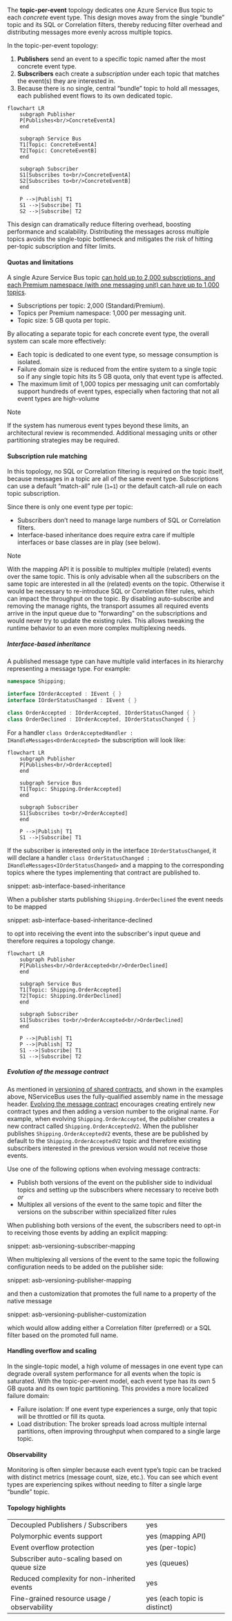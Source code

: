 The **topic-per-event** topology dedicates one Azure Service Bus topic to each *concrete* event type. This design moves away from the single “bundle” topic and its SQL or Correlation filters, thereby reducing filter overhead and distributing messages more evenly across multiple topics.

In the topic-per-event topology:

1. **Publishers** send an event to a specific topic named after the most concrete event type.
2. **Subscribers** each create a *subscription* under each topic that matches the event(s) they are interested in.
3. Because there is no single, central “bundle” topic to hold all messages, each published event flows to its own dedicated topic.

```mermaid
flowchart LR
    subgraph Publisher
    P[Publishes<br/>ConcreteEventA]
    end

    subgraph Service Bus
    T1[Topic: ConcreteEventA]
    T2[Topic: ConcreteEventB]
    end

    subgraph Subscriber
    S1[Subscribes to<br/>ConcreteEventA]
    S2[Subscribes to<br/>ConcreteEventB]
    end

    P -->|Publish| T1
    S1 -->|Subscribe| T1
    S2 -->|Subscribe| T2
```

This design can dramatically reduce filtering overhead, boosting performance and scalability. Distributing the messages across multiple topics avoids the single-topic bottleneck and mitigates the risk of hitting per-topic subscription and filter limits.

#### Quotas and limitations

A single Azure Service Bus topic [can hold up to 2,000 subscriptions, and each Premium namespace (with one messaging unit) can have up to 1,000 topics](https://learn.microsoft.com/en-us/azure/service-bus-messaging/service-bus-quotas).

- Subscriptions per topic: 2,000 (Standard/Premium).
- Topics per Premium namespace: 1,000 per messaging unit.
- Topic size: 5 GB quota per topic.

By allocating a separate topic for each concrete event type, the overall system can scale more effectively:

- Each topic is dedicated to one event type, so message consumption is isolated.
- Failure domain size is reduced from the entire system to a single topic so if any single topic hits its 5 GB quota, only that event type is affected.
- The maximum limit of 1,000 topics per messaging unit can comfortably support hundreds of event types, especially when factoring that not all event types are high-volume

> [!NOTE]
> If the system has numerous event types beyond these limits, an architectural review is recommended. Additional messaging units or other partitioning strategies may be required.

#### Subscription rule matching

In this topology, no SQL or Correlation filtering is required on the topic itself, because messages in a topic are all of the same event type. Subscriptions can use a default “match-all” rule (`1=1`) or the default catch-all rule on each topic subscription.

Since there is only one event type per topic:

- Subscribers don’t need to manage large numbers of SQL or Correlation filters.
- Interface-based inheritance does require extra care if multiple interfaces or base classes are in play (see below).

> [!NOTE]
> With the mapping API it is possible to multiplex multiple (related) events over the same topic. This is only advisable when all the subscribers on the same topic are interested in all the (related) events on the topic. Otherwise it would be necessary to re-introduce SQL or Correlation filter rules, which can impact the throughput on the topic. By disabling auto-subscribe and removing the manage rights, the transport assumes all required events arrive in the input queue due to "forwarding" on the subscriptions and would never try to update the existing rules. This allows tweaking the runtime behavior to an even more complex multiplexing needs.

##### Interface-based inheritance

A published message type can have multiple valid interfaces in its hierarchy representing a message type. For example:

```csharp
namespace Shipping;

interface IOrderAccepted : IEvent { }
interface IOrderStatusChanged : IEvent { }

class OrderAccepted : IOrderAccepted, IOrderStatusChanged { }
class OrderDeclined : IOrderAccepted, IOrderStatusChanged { }
```

For a handler `class OrderAcceptedHandler : IHandleMessages<OrderAccepted>` the subscription will look like:

```mermaid
flowchart LR
    subgraph Publisher
    P[Publishes<br/>OrderAccepted]
    end

    subgraph Service Bus
    T1[Topic: Shipping.OrderAccepted]
    end

    subgraph Subscriber
    S1[Subscribes to<br/>OrderAccepted]
    end

    P -->|Publish| T1
    S1 -->|Subscribe| T1
```

If the subscriber is interested only in the interface `IOrderStatusChanged`, it will declare a handler `class OrderStatusChanged : IHandleMessages<IOrderStatusChanged>` and a mapping to the corresponding topics where the types implementing that contract are published to.

snippet: asb-interface-based-inheritance

When a publisher starts publishing `Shipping.OrderDeclined` the event needs to be mapped

snippet: asb-interface-based-inheritance-declined

to opt into receiving the event into the subscriber's input queue and therefore requires a topology change.

```mermaid
flowchart LR
    subgraph Publisher
    P[Publishes<br/>OrderAccepted<br/>OrderDeclined]
    end

    subgraph Service Bus
    T1[Topic: Shipping.OrderAccepted]
    T2[Topic: Shipping.OrderDeclined]
    end

    subgraph Subscriber
    S1[Subscribes to<br/>OrderAccepted<br/>OrderDeclined]
    end

    P -->|Publish| T1
    P -->|Publish| T2
    S1 -->|Subscribe| T1
    S1 -->|Subscribe| T2
```

##### Evolution of the message contract

As mentioned in [versioning of shared contracts](/nservicebus/messaging/sharing-contracts.md#versioning), and shown in the examples above, NServiceBus uses the fully-qualified assembly name in the message header. [Evolving the message contract](/nservicebus/messaging/evolving-contracts.md) encourages creating entirely new contract types and then adding a version number to the original name. For example, when evolving `Shipping.OrderAccepted`, the publisher creates a new contract called `Shipping.OrderAcceptedV2`. When the publisher publishes `Shipping.OrderAcceptedV2` events, these are be published by default to the `Shipping.OrderAcceptedV2` topic and therefore existing subscribers interested in the previous version would not receive those events. 

Use one of the following options when evolving message contracts:

- Publish both versions of the event on the publisher side to individual topics and setting up the subscribers where necessary to receive both _or_
- Multiplex all versions of the event to the same topic and filter the versions on the subscriber within specialized filter rules

When publishing both versions of the event, the subscribers need to opt-in to receiving those events by adding an explicit mapping:

snippet: asb-versioning-subscriber-mapping

When multiplexing all versions of the event to the same topic the following configuration needs to be added on the publisher side:

snippet: asb-versioning-publisher-mapping

and then a customization that promotes the full name to a property of the native message

snippet: asb-versioning-publisher-customization

which would allow adding either a Correlation filter (preferred) or a SQL filter based on the promoted full name.

#### Handling overflow and scaling

In the single-topic model, a high volume of messages in one event type can degrade overall system performance for all events when the topic is saturated. With the topic-per-event model, each event type has its own 5 GB quota and its own topic partitioning. This provides a more localized failure domain:

- Failure isolation: If one event type experiences a surge, only that topic will be throttled or fill its quota.
- Load distribution: The broker spreads load across multiple internal partitions, often improving throughput when compared to a single large topic.

#### Observability

Monitoring is often simpler because each event type’s topic can be tracked with distinct metrics (message count, size, etc.). You can see which event types are experiencing spikes without needing to filter a single large “bundle” topic.

#### Topology highlights

|                                             |                               |
|---------------------------------------------|-------------------------------|
| Decoupled Publishers / Subscribers          |  yes                          |
| Polymorphic events support                  |  yes (mapping API)            |
| Event overflow protection                   |  yes (per-topic)              |
| Subscriber auto-scaling based on queue size |  yes (queues)                 |
| Reduced complexity for non-inherited events |  yes                          |
| Fine-grained resource usage / observability |  yes (each topic is distinct) |

